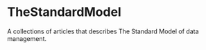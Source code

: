 # TheStandardModel

A collections of articles that describes The Standard Model of data management.
